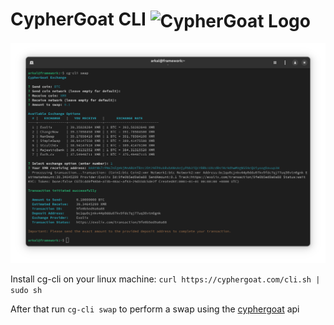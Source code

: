 # CypherGoat CLI <img src="./cg/logo.svg" alt="CypherGoat Logo" width="30" style="vertical-align: middle;">

![Screenshot](./img/cg.png)

Install cg-cli on your linux machine: `curl https://cyphergoat.com/cli.sh | sudo sh`

After that run `cg-cli swap` to perform a swap using the [cyphergoat](https://cyphergoat.com) api